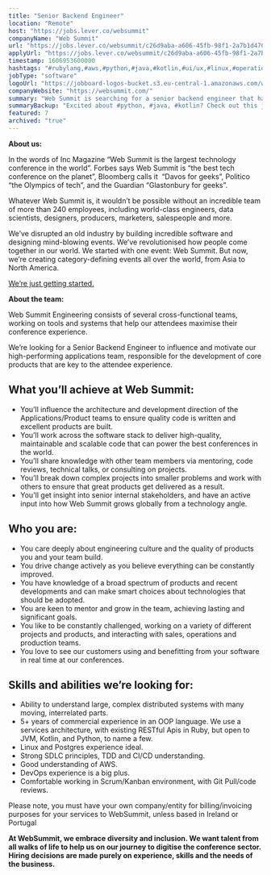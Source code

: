 ```yaml
---
title: "Senior Backend Engineer"
location: "Remote"
host: "https://jobs.lever.co/websummit"
companyName: "Web Summit"
url: "https://jobs.lever.co/websummit/c26d9aba-a606-45fb-98f1-2a7b1d4700eb"
applyUrl: "https://jobs.lever.co/websummit/c26d9aba-a606-45fb-98f1-2a7b1d4700eb/apply"
timestamp: 1606953600000
hashtags: "#rubylang,#aws,#python,#java,#kotlin,#ui/ux,#linux,#operations,#git,#marketing"
jobType: "software"
logoUrl: "https://jobboard-logos-bucket.s3.eu-central-1.amazonaws.com/web-summit"
companyWebsite: "https://websummit.com/"
summary: "Web Summit is searching for a senior backend engineer that has 5+ years of commercial experience in an OOP language."
summaryBackup: "Excited about #python, #java, #kotlin? Check out this job post!"
featured: 7
archived: "true"
---
```


**About us:**

In the words of Inc Magazine “Web Summit is the largest technology conference in the world”. Forbes says Web Summit is “the best tech conference on the planet”, Bloomberg calls it  “Davos for geeks”, Politico “the Olympics of tech”, and the Guardian “Glastonbury for geeks”.

Whatever Web Summit is, it wouldn’t be possible without an incredible team of more than 240 employees, including world-class engineers, data scientists, designers, producers, marketers, salespeople and more.

We’ve disrupted an old industry by building incredible software and designing mind-blowing events. We’ve revolutionised how people come together in our world. We started with one event: Web Summit. But now, we’re creating category-defining events all over the world, from Asia to North America.  

[We’re just getting started.](https://youtu.be/HmcKuSjAdL4)

**About the team:**

Web Summit Engineering consists of several cross-functional teams, working on tools and systems that help our attendees maximise their conference experience. 

We’re looking for a Senior Backend Engineer to influence and motivate our high-performing applications team, responsible for the development of core products that are key to the attendee experience. 

## What you’ll achieve at Web Summit:

*   You’ll influence the architecture and development direction of the Applications/Product teams to ensure quality code is written and excellent products are built.  
*   You’ll work across the software stack to deliver high-quality, maintainable and scalable code that can power the best conferences in the world.
*   You’ll share knowledge with other team members via mentoring, code reviews, technical talks, or consulting on projects.
*   You’ll break down complex projects into smaller problems and work with others to ensure that great products get delivered as a result.
*   You'll get insight into senior internal stakeholders, and have an active input into how Web Summit grows globally from a technology angle.

## Who you are:

*   You care deeply about engineering culture and the quality of products you and your team build.
*   You drive change actively as you believe everything can be constantly improved.
*   You have knowledge of a broad spectrum of products and recent developments and can make smart choices about technologies that should be adopted.
*   You are keen to mentor and grow in the team, achieving lasting and significant goals.
*   You like to be constantly challenged, working on a variety of different projects and products, and interacting with sales, operations and production teams. 
*   You love to see our customers using and benefitting from your software in real time at our conferences.

## Skills and abilities we’re looking for:

*   Ability to understand large, complex distributed systems with many moving, interrelated parts.
*   5+ years of commercial experience in an OOP language. We use a services architecture, with existing RESTful Apis in Ruby, but open to JVM, Kotlin, and Python, to name a few.
*   Linux and Postgres experience ideal.
*   Strong SDLC principles, TDD and CI/CD understanding. 
*   Good understanding of AWS. 
*   DevOps experience is a big plus.
*   Comfortable working in Scrum/Kanban environment, with Git Pull/code reviews.

Please note, you must have your own company/entity for billing/invoicing purposes for your services to WebSummit, unless based in Ireland or Portugal

**At WebSummit, we embrace diversity and inclusion. We want talent from all walks of life to help us on our journey to digitise the conference sector. Hiring decisions are made purely on experience, skills and the needs of the business.**
